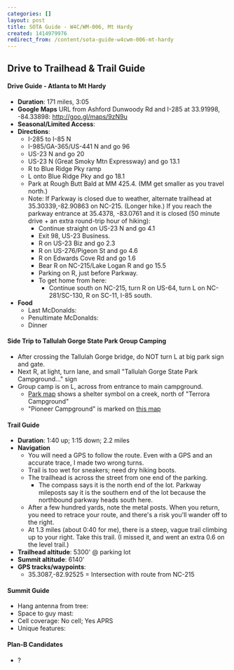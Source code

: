 ```yaml
---
categories: []
layout: post
title: SOTA Guide - W4C/WM-006, Mt Hardy
created: 1414979976
redirect_from: /content/sota-guide-w4cwm-006-mt-hardy
---
```

Drive to Trailhead & Trail Guide
--------------------------------------------------------
#### Drive Guide - Atlanta to Mt Hardy

* **Duration**: 171 miles, 3:05
* **Google Maps** URL from Ashford Dunwoody Rd and I-285 at 33.91998, -84.33898: http://goo.gl/maps/9zN9u
* **Seasonal/Limited Access**:
* **Directions**:
    * I-285 to I-85 N
    * I-985/GA-365/US-441 N and go 96
    * US-23 N and go 20
    * US-23 N (Great Smoky Mtn Expressway) and go 13.1
    * R to Blue Ridge Pky ramp
    * L onto Blue Ridge Pky and go 18.1
    * Park at Rough Butt Bald at MM 425.4.  (MM get smaller as you travel north.)
    * Note: If Parkway is closed due to weather, alternate trailhead at 35.30339,-82.90863 on NC-215. (Longer hike.)  If you reach the parkway entrance at 35.4378, -83.0761 and it is closed (50 minute drive + an extra round-trip hour of hiking):
        * Continue straight on US-23 N and go 4.1
        * Exit 98, US-23 Business.
        * R on US-23 Biz and go 2.3
        * R on US-276/Pigeon St and go 4.6
        * R on Edwards Cove Rd and go 1.6
        * Bear R on NC-215/Lake Logan R and go 15.5
        * Parking on R, just before Parkway.
        * To get home from here:
            * Continue south on NC-215, turn R on US-64, turn L on NC-281/SC-130, R on SC-11, I-85 south.
* **Food**
    * Last McDonalds: 
    * Penultimate McDonalds: 
    * Dinner

#### Side Trip to Tallulah Gorge State Park Group Camping
* After crossing the Tallulah Gorge bridge, do NOT turn L at big park sign and gate.
* Next R, at light, turn lane, and small "Tallulah Gorge State Park Campground..." sign
* Group camp is on L, across from entrance to main campground.
    * [Park map](http://gastateparks.org/net/go/parks.aspx?locid=46&show=map) shows a shelter symbol on a creek, north of "Terrora Campground"
    * "Pioneer Campground" is marked on [this map](http://www.chaswebs.com/hiking/tallulah_gorge_hiking.htm)

#### Trail Guide

* **Duration**: 1:40 up; 1:15 down; 2.2 miles
* **Navigation**
    * You will need a GPS to follow the route.  Even with a GPS and an accurate trace, I made two wrong turns.
    * Trail is too wet for sneakers; need dry hiking boots.
    * The trailhead is across the street from one end of the parking. 
        * The compass says it is the north end of the lot.  Parkway mileposts say it is the southern end of the lot because the northbound parkway heads south here.
    * After a few hundred yards, note the metal posts.  When you return, you need to retrace your route, and there's a risk you'll wander off to the right.
    * At 1.3 miles (about 0:40 for me), there is a steep, vague trail climbing up to your right.  Take this trail.  (I missed it, and went an extra 0.6 on the level trail.)
* **Trailhead altitude**: 5300' @ parking lot
* **Summit altitude**: 6140'
* **GPS tracks/waypoints**:
    * 35.3087,-82.92525 = Intersection with route from NC-215

#### Summit Guide

* Hang antenna from tree:
* Space to guy mast:
* Cell coverage: No cell; Yes APRS
* Unique features:

#### Plan-B Candidates

* ?
